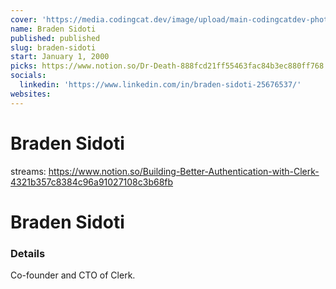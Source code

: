 ```yaml
---
cover: 'https://media.codingcat.dev/image/upload/main-codingcatdev-photo/podcast-guest/'
name: Braden Sidoti
published: published
slug: braden-sidoti
start: January 1, 2000
picks: https://www.notion.so/Dr-Death-888fcd21ff55463fac84b3ec880ff768
socials:
  linkedin: 'https://www.linkedin.com/in/braden-sidoti-25676537/'
websites:
---
```


# Braden Sidoti

streams: https://www.notion.so/Building-Better-Authentication-with-Clerk-4321b357c8384c96a91027108c3b68fb

# Braden Sidoti

### Details

Co-founder and CTO of Clerk.